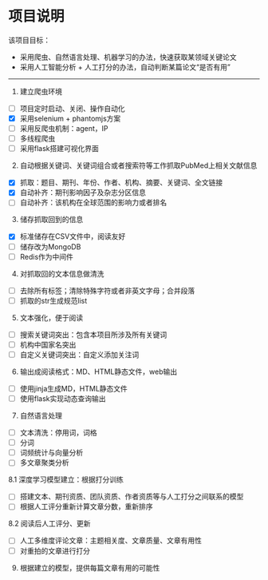 #  项目说明

该项目目标：
- 采用爬虫、自然语言处理、机器学习的办法，快速获取某领域关键论文
- 采用人工智能分析 + 人工打分的办法，自动判断某篇论文“是否有用”
------
1. 建立爬虫环境
  * [ ] 项目定时启动、关闭、操作自动化
  * [x] 采用selenium + phantomjs方案 
  * [ ] 采用反爬虫机制：agent，IP
  * [ ] 多线程爬虫
  * [ ] 采用flask搭建可视化界面

2. 自动根据关键词、关键词组合或者搜索符等工作抓取PubMed上相关文献信息 
  * [x] 抓取：题目、期刊、年份、作者、机构、摘要、关键词、全文链接
  * [x] 自动补齐：期刊影响因子及杂志分区信息
  * [ ] 自动补齐：该机构在全球范围的影响力或者排名

3. 储存抓取回到的信息
  * [x] 标准储存在CSV文件中，阅读友好
  * [ ] 储存改为MongoDB
  * [ ] Redis作为中间件

4. 对抓取回的文本信息做清洗
  * [ ] 去除所有标签；清除特殊字符或者非英文字母；合并段落
  * [ ] 抓取的str生成规范list
     
5. 文本强化，便于阅读
  * [ ] 搜索关键词突出：包含本项目所涉及所有关键词
  * [ ] 机构中国家名突出
  * [ ] 自定义关键词突出：自定义添加关注词

6. 输出成阅读格式：MD、HTML静态文件，web输出
  * [ ] 使用jinja生成MD，HTML静态文件
  * [ ] 使用flask实现动态查询输出

7. 自然语言处理
  * [ ] 文本清洗：停用词，词格
  * [ ] 分词
  * [ ] 词频统计与向量分析
  * [ ] 多文章聚类分析

8.1 深度学习模型建立：根据打分训练
  * [ ] 搭建文本、期刊资质、团队资质、作者资质等与人工打分之间联系的模型
  * [ ] 根据人工评分重新计算文章分数，重新排序

8.2 阅读后人工评分、更新
  * [ ] 人工多维度评论文章：主题相关度、文章质量、文章有用性
  * [ ] 对重拍的文章进行打分
  
9. 根据建立的模型，提供每篇文章有用的可能性
